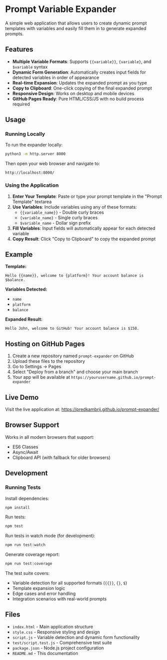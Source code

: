 # Prompt Variable Expander

A simple web application that allows users to create dynamic prompt templates with variables and easily fill them in to generate expanded prompts.

## Features

- **Multiple Variable Formats**: Supports `{{variable}}`, `{variable}`, and `$variable` syntax
- **Dynamic Form Generation**: Automatically creates input fields for detected variables in order of appearance
- **Real-time Expansion**: Updates the expanded prompt as you type
- **Copy to Clipboard**: One-click copying of the final expanded prompt
- **Responsive Design**: Works on desktop and mobile devices
- **GitHub Pages Ready**: Pure HTML/CSS/JS with no build process required

## Usage

### Running Locally

To run the expander locally:

```bash
python3 -m http.server 8000
```

Then open your web browser and navigate to:
```
http://localhost:8000/
```

### Using the Application

1. **Enter Your Template**: Paste or type your prompt template in the "Prompt Template" textarea
2. **Use Variables**: Include variables using any of these formats:
   - `{{variable_name}}` - Double curly braces
   - `{variable_name}` - Single curly braces  
   - `$variable_name` - Dollar sign prefix
3. **Fill Variables**: Input fields will automatically appear for each detected variable
4. **Copy Result**: Click "Copy to Clipboard" to copy the expanded prompt

## Example

**Template:**
```
Hello {{name}}, welcome to {platform}! Your account balance is $balance.
```

**Variables Detected:**
- `name`
- `platform` 
- `balance`

**Expanded Result:**
```
Hello John, welcome to GitHub! Your account balance is $150.
```

## Hosting on GitHub Pages

1. Create a new repository named `prompt-expander` on GitHub
2. Upload these files to the repository
3. Go to Settings → Pages
4. Select "Deploy from a branch" and choose your main branch
5. Your app will be available at `https://yourusername.github.io/prompt-expander`

## Live Demo

Visit the live application at: https://predkambrij.github.io/prompt-expander/

## Browser Support

Works in all modern browsers that support:
- ES6 Classes
- Async/Await
- Clipboard API (with fallback for older browsers)

## Development

### Running Tests

Install dependencies:
```bash
npm install
```

Run tests:
```bash
npm test
```

Run tests in watch mode (for development):
```bash
npm run test:watch
```

Generate coverage report:
```bash
npm run test:coverage
```

The test suite covers:
- Variable detection for all supported formats (`{{}}`, `{}`, `$`)
- Template expansion logic
- Edge cases and error handling
- Integration scenarios with real-world prompts

## Files

- `index.html` - Main application structure
- `style.css` - Responsive styling and design
- `script.js` - Variable detection and dynamic form functionality
- `test/script.test.js` - Comprehensive test suite
- `package.json` - Node.js project configuration
- `README.md` - This documentation